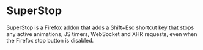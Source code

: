 SuperStop
=========

SuperStop is a Firefox addon that adds a Shift+Esc shortcut key that stops any
active animations, JS timers, WebSocket and XHR requests, even when the Firefox
stop button is disabled.
